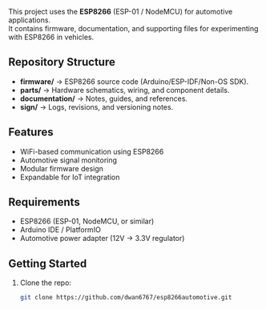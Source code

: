 

This project uses the **ESP8266** (ESP-01 / NodeMCU) for automotive applications.  
It contains firmware, documentation, and supporting files for experimenting with ESP8266 in vehicles.

##  Repository Structure
- **firmware/** → ESP8266 source code (Arduino/ESP-IDF/Non-OS SDK).  
- **parts/** → Hardware schematics, wiring, and component details.  
- **documentation/** → Notes, guides, and references.  
- **sign/** → Logs, revisions, and versioning notes.  

##  Features
- WiFi-based communication using ESP8266  
- Automotive signal monitoring  
- Modular firmware design  
- Expandable for IoT integration  

##  Requirements
- ESP8266 (ESP-01, NodeMCU, or similar)  
- Arduino IDE / PlatformIO  
- Automotive power adapter (12V → 3.3V regulator)  

##  Getting Started
1. Clone the repo:
   ```bash
   git clone https://github.com/dwan6767/esp8266automotive.git

